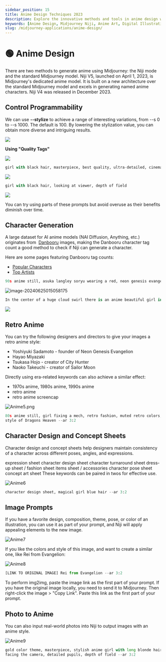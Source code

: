 ```yaml
---
sidebar_position: 15
title: Anime Design Techniques 2023
description: Explore the innovative methods and tools in anime design with a focus on Midjourney's Niji model advancements in 2023.
keywords: [Anime Design, Midjourney Niji, Anime Art, Digital Illustration, Anime Characters, 2023 Design Techniques]
slug: /midjourney-applications/anime-design/
---
```


# 🟢 Anime Design

There are two methods to generate anime using Midjourney: the Niji mode and the standard Midjourney model. Niji V5, launched on April 1, 2023, is Midjourney's dedicated anime model. It is built on a new architecture over the standard Midjourney model and excels in generating named anime characters. Niji V4 was released in December 2023.

## Control Programmability

We can use **--stylize** to achieve a range of interesting variations, from --s 0 to --s 1000. The default is 100. By lowering the stylization value, you can obtain more diverse and intriguing results.

![](https://cdn.jsdelivr.net/gh/donttal/imgbed/img/5d5d80b838751c89cd4316a67290cf6e.webp)

**Using "Quality Tags"**

![](https://cdn.jsdelivr.net/gh/donttal/imgbed/img/8f88fb0c546e2bd1fb44da3c7c934b33.png)

```python
girl with black hair, masterpiece, best quality, ultra-detailed, cinematic beautiful lighting, intricate details, looking at viewer, depth of field
```

![](https://cdn.jsdelivr.net/gh/donttal/imgbed/img/cec1539d36bed3bb7496be4e9f5245ec.png)

```python
girl with black hair, looking at viewer, depth of field
```

![](https://cdn.jsdelivr.net/gh/donttal/imgbed/img/08f6e92366634456c83187be4adbc538.png)

You can try using parts of these prompts but avoid overuse as their benefits diminish over time.

## Character Generation

A large dataset for AI anime models (NAI Diffusion, Anything, etc.) originates from  [Danbooru](https://danbooru.donmai.us/tags?commit=Search&search%5Bcategory%5D=4&search%5Bhide_empty%5D=yes&search%5Border%5D=count) images, making the Danbooru character tag count a good method to check if Niji can generate a character.

Here are some pages featuring Danbooru tag counts:

- [Popular Characters](https://danbooru.donmai.us/tags?commit=Search&search%5Bcategory%5D=4&search%5Bhide_empty%5D=yes&search%5Border%5D=count)
- [Top Artists](https://danbooru.donmai.us/artists?commit=Search&search%5Border%5D=post_count)

```python
90s anime still, asuka langley soryu wearing a red, neon genesis evangelion, watercolor illustration --ar 2:3 --niji 5
```

![image-20240625015058175](https://cdn.jsdelivr.net/gh/donttal/imgbed/img/4cddbc6740494f8cf94b8e25dcee99d5.png)

```python
In the center of a huge cloud swirl there is an anime beautiful girl in jk uniform and miniskirt, midscape, Son of Weather, Shinkai Makoto style, daub oil painting texture and Chinese painting style mix, braids, bangs, acrylic thick paint, intricate details, art oil painting, anime characters, comic style, Pixar style, abstract, flat, two-dimensional, Particle crushing effect, simple painting style --ar 2:3 --uplight --q
```

![](https://cdn.jsdelivr.net/gh/donttal/imgbed/img/a5b7cedda58b6e1942cef71f94b07621.png)

## Retro Anime

You can try the following designers and directors to give your images a retro anime style:

- Yoshiyuki Sadamoto - founder of Neon Genesis Evangelion
- Hayao Miyazaki
- Tsukasa Hojo - creator of City Hunter
- Naoko Takeuchi - creator of Sailor Moon

Directly using era-related keywords can also achieve a similar effect:

- 1970s anime, 1980s anime, 1990s anime
- retro anime
- retro anime screencap

![Anime5.png](https://cdn.jsdelivr.net/gh/donttal/imgbed/img/47c1ffed029a4000572db5f9d71b64d2.png)

```python
80s anime still, girl fixing a mech, retro fashion, muted retro colors, 
style of Dragons Heaven --ar 3:2
```

## Character Design and Concept Sheets

Character design and concept sheets help designers maintain consistency of a character across different poses, angles, and expressions.

expression sheet
character design sheet
character turnaround sheet
dress-up sheet / fashion sheet
items sheet / accessories
character pose sheet
concept art sheet
These keywords can be paired in twos for effective use.

![Anime6](https://cdn.jsdelivr.net/gh/donttal/imgbed/img/b720f2d34cdd08677f00d37537b9150a.webp)

```python
character design sheet, magical girl blue hair --ar 3:2

```

## Image Prompts

If you have a favorite design, composition, theme, pose, or color of an illustration, you can use it as part of your prompt, and Niji will apply appealing elements to the new image.

![Anime7](https://cdn.jsdelivr.net/gh/donttal/imgbed/img/8664a2efc97a2ccd103b2b16a13879aa.webp)

If you like the colors and style of this image, and want to create a similar one, like Rei from Evangelion:

![Anime8](https://cdn.jsdelivr.net/gh/donttal/imgbed/img/642685d1241784cbf281b1e93166e19b.png)

```python
[LINK TO ORIGINAL IMAGE] Rei from Evangelion --ar 3:2
```

To perform img2img, paste the image link as the first part of your prompt. If you have the original image locally, you need to send it to Midjourney. Then right-click the image > "Copy Link". Paste this link as the first part of your prompt.

## Photo to Anime

You can also input real-world photos into Niji to output images with an anime style.

![Anime9](https://cdn.jsdelivr.net/gh/donttal/imgbed/img/cb0acc5b5ad044e0c729c07cd8a7a13c.png)

```python
gold color theme, masterpiece, stylish anime girl with long blonde hair, 
facing the camera, detailed pupils, depth of field --ar 3:2
```